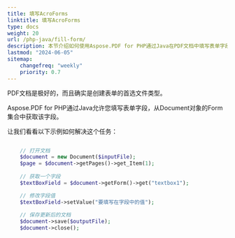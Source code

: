 ```yaml
---
title: 填写AcroForms
linktitle: 填写AcroForms
type: docs
weight: 20
url: /php-java/fill-form/
description: 本节介绍如何使用Aspose.PDF for PHP通过Java在PDF文档中填写表单字段。
lastmod: "2024-06-05"
sitemap:
    changefreq: "weekly"
    priority: 0.7
---
```


PDF文档是极好的，而且确实是创建表单的首选文件类型。

Aspose.PDF for PHP通过Java允许您填写表单字段，从Document对象的Form集合中获取该字段。

让我们看看以下示例如何解决这个任务：

```php

    // 打开文档
    $document = new Document($inputFile);
    $page = $document->getPages()->get_Item(1);
    
    // 获取一个字段    
    $textBoxField = $document->getForm()->get("textbox1");

    // 修改字段值
    $textBoxField->setValue("要填写在字段中的值");
        
    // 保存更新后的文档
    $document->save($outputFile);
    $document->close();
```